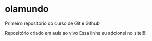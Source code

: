 # olamundo
Primeiro repositório do curso de Git e Github

Repositório criado em aula ao vivo
Essa linha eu adcionei no site!!!!
